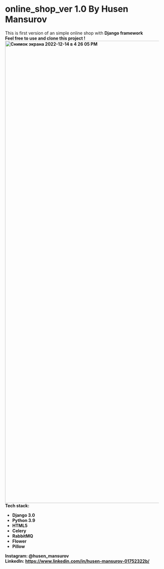 
# online_shop_ver 1.0 By Husen Mansurov
This is first version of an simple online shop with <b>Django framework<b>
<br> Feel free to use and clone this project !<br>
<img width="1509" alt="Снимок экрана 2022-12-14 в 4 26 05 PM" src="https://user-images.githubusercontent.com/49395168/207583312-daffc4f6-6df2-4609-ae79-f25d7f7f2ef3.png">
Tech stack:
- Django 3.0
- Python 3.9
- HTML5
- Celery
- RabbitMQ
- Flower
- Pillow

Instagram: @husen_mansurov <br>
LinkedIn: https://www.linkedin.com/in/husen-mansurov-01752322b/
